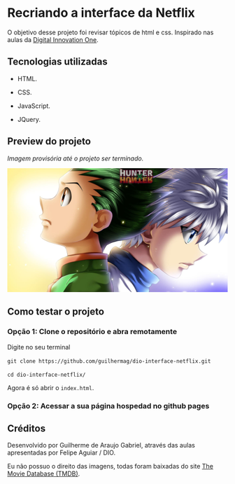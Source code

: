 # Recriando a interface da Netflix

O objetivo desse projeto foi revisar tópicos de html e css. Inspirado nas aulas da [Digital Innovation One](https://www.dio.me/).

## Tecnologias utilizadas

- HTML.
  
- CSS.
  
- JavaScript.
  
- JQuery.

## Preview do projeto

*Imagem provisória até o projeto ser terminado.*

![Preview do projeto](img/capa.jpg)

## Como testar o projeto

### Opção 1: Clone o repositório e abra remotamente

Digite no seu terminal

``
git clone https://github.com/guilhermag/dio-interface-netflix.git
``

``
cd dio-interface-netflix/
``

Agora é só abrir o ``index.html``.

### Opção 2: Acessar a sua página hospedad no github pages

## Créditos

Desenvolvido por Guilherme de Araujo Gabriel, através das aulas apresentadas por Felipe Aguiar / DIO.

Eu não possuo o direito das imagens, todas foram baixadas do site [The Movie Database (TMDB)](https://www.themoviedb.org/).
